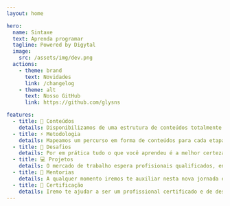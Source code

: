 ```yaml
---
layout: home

hero:
  name: Sintaxe
  text: Aprenda programar
  tagline: Powered by Digytal
  image:
    src: /assets/img/dev.png
  actions:
    - theme: brand
      text: Novidades
      link: /changelog
    - theme: alt
      text: Nosso GitHub
      link: https://github.com/glysns

features:
  - title: 📖 Conteúdos
    details: Disponibilizamos de uma estrutura de conteúdos totalmente atualizada e aderente ao mercado.
  - title: ⚡ Metodologia
    details: Mapeamos um percurso em forma de conteúdos para cada etapa de sua evolução repleto de direcionamentos, desafios e soluções que irão te preparar para o mercado de trabalho.
  - title: 🔧️ Desafios
    details: Por em prática tudo o que você aprendeu é a melhor certeza da nossa evolução.
  - title: 💻️ Projetos
    details: O mercado de trabalho espera profisionais qualificados, então juntos vamos desenvolver o que há de mais desafiador.
  - title: 🌙 Mentorias
    details: A qualquer momento iremos te auxiliar nesta nova jornada em busca de novas conquistas
  - title: 💎 Certificação
    details: Iremo te ajudar a ser um profissional certificado e de destaque no mercado.
---
```


<script setup>
import {
  VPTeamPage,
  VPTeamPageTitle,
  VPTeamPageSection,
  VPTeamMembers
} from 'vitepress/theme'
import { core, emeriti } from './_data/team'
</script>

<VPTeamPage>
  <VPTeamPageTitle>
    <template #title>Time</template>
    <template #lead>
       Conheça nossos entusiastas
    </template>
  </VPTeamPageTitle>
  <VPTeamMembers :members="core" />
  
</VPTeamPage>

